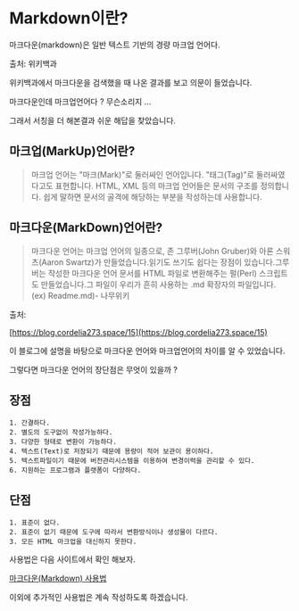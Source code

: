 # Markdown이란?

마크다운(markdown)은 일반 텍스트 기반의 경량 마크업 언어다.

출처: 위키백과

위키백과에서 마크다운을 검색했을 때 나온 결과를 보고 의문이 들었습니다.

마크다운인데 마크업언어다 ? 무슨소리지 ...

그래서 서칭을 더 해본결과 쉬운 해답을 찾았습니다.

## **마크업(MarkUp)언어란?**

> 마크업 언어는 "마크(Mark)"로 둘러싸인 언어입니다. "태그(Tag)"로 둘러싸였다고도 표현합니다. HTML, XML 등의 마크업 언어들은 문서의 구조를 정의합니다. 쉽게 말하면 문서의 골격에 해당하는 부분을 작성하는데 사용합니다.

## 마크다운(MarkDown)언어란?

> 마크다운 언어는 마크업 언어의 일종으로, 존 그루버(John Gruber)와 아론 스워츠(Aaron Swartz)가 만들었습니다.읽기도 쓰기도 쉽다는 장점이 있습니다.그루버는 작성한 마크다운 언어 문서를 HTML 파일로 변환해주는 펄(Perl) 스크립트도 만들었습니다.그 파일이 우리가 흔히 사용하는 .md 확장자의 파일입니다. (ex) Readme.md)- 나무위키

출처:

[https://blog.cordelia273.space/15](https://blog.cordelia273.space/15)

이 블로그에 설명을 바탕으로 마크다운 언어와 마크업언어의 차이를 알 수 있었습니다.

그렇다면 마크다운 언어의 장단점은 무엇이 있을까 ?

## 장점

```
1. 간결하다.
2. 별도의 도구없이 작성가능하다.
3. 다양한 형태로 변환이 가능하다.
4. 텍스트(Text)로 저장되기 때문에 용량이 적어 보관이 용이하다.
5. 텍스트파일이기 때문에 버전관리시스템을 이용하여 변경이력을 관리할 수 있다.
6. 지원하는 프로그램과 플랫폼이 다양하다.
```

## 단점

```
1. 표준이 없다.
2. 표준이 없기 때문에 도구에 따라서 변환방식이나 생성물이 다르다.
3. 모든 HTML 마크업을 대신하지 못한다.
```

사용법은 다음 사이트에서 확인 해보자.

[마크다운(Markdown) 사용법](https://gist.github.com/ihoneymon/652be052a0727ad59601)

이외에 추가적인 사용법은 계속 작성하도록 하겠습니다.